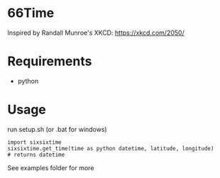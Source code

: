 # 66Time

Inspired by Randall Munroe's XKCD: https://xkcd.com/2050/

# Requirements
- python

# Usage

run setup.sh (or .bat for windows)

```
import sixsixtime
sixsixtime.get_time(time as python datetime, latitude, longitude)
# returns datetime
```

See examples folder for more

